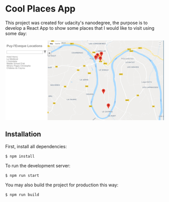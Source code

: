 # Cool Places App

This project was created for udacity's nanodegree, the purpose is to develop a React App to show some places that I would like to visit using some day:

<p align="center">
  <img alt="cool places app" src="https://raw.githubusercontent.com/jrabello/cool-places/master/src/img/app.png"/>
</p>

## Installation
First, install all dependencies:
```shell
$ npm install
```

To run the development server:
```shell
$ npm run start
```

You may also build the project for production this way:
```shell
$ npm run build
```
